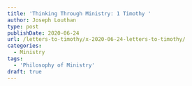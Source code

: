```yaml
---
title: 'Thinking Through Ministry: 1 Timothy '
author: Joseph Louthan
type: post
publishDate: 2020-06-24
url: /letters-to-timothy/x-2020-06-24-letters-to-timothy/
categories:
  - Ministry
tags:
  - 'Philosophy of Ministry'
draft: true
---
```


